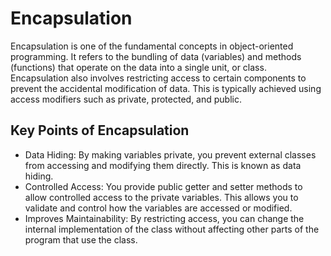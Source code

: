 # Encapsulation
Encapsulation is one of the fundamental concepts in object-oriented programming. It refers to the bundling of data (variables) and methods (functions) that operate on the data into a single unit, or class. Encapsulation also involves restricting access to certain components to prevent the accidental modification of data. This is typically achieved using access modifiers such as private, protected, and public.

## Key Points of Encapsulation
- Data Hiding: By making variables private, you prevent external classes from accessing and modifying them directly. This is known as data hiding.
- Controlled Access: You provide public getter and setter methods to allow controlled access to the private variables. This allows you to validate and control how the variables are accessed or modified.
- Improves Maintainability: By restricting access, you can change the internal implementation of the class without affecting other parts of the program that use the class.